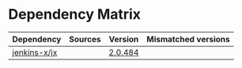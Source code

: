 # Dependency Matrix

Dependency | Sources | Version | Mismatched versions
---------- | ------- | ------- | -------------------
[jenkins-x/jx](https://github.com/jenkins-x/jx) |  | [2.0.484](https://github.com/jenkins-x/jx/releases/tag/v2.0.484) | 
